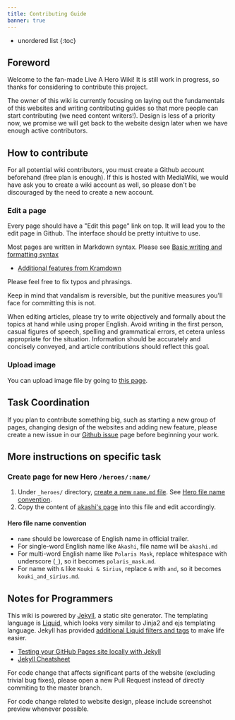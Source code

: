 ```yaml
---
title: Contributing Guide
banner: true
---
```


* unordered list
{:toc}

## Foreword

Welcome to the fan-made Live A Hero Wiki! It is still work in progress, so thanks for considering to contribute
this project.

The owner of this wiki is currently focusing on laying out the fundamentals of this websites and writing contributing guides
so that more people can start contributing (we need content writers!). Design is less of a priority now, we promise we will
get back to the website design later when we have enough active contributors.

## How to contribute

For all potential wiki contributors, you must create a Github account beforehand (free plan is enough).
If this is hosted with MediaWiki, we would have ask you to create a wiki account as well, so please don't
be discouraged by the need to create a new account.

### Edit a page

Every page should have a "Edit this page" link on top. It will lead you to the edit page in Github. The interface
should be pretty intuitive to use.

Most pages are written in Markdown syntax. Please see [Basic writing and formatting syntax](https://docs.github.com/en/github/writing-on-github/basic-writing-and-formatting-syntax)

- [Additional features from Kramdown](https://kramdown.gettalong.org/converter/html.html)

Please feel free to fix typos and phrasings.

Keep in mind that vandalism is reversible, but the punitive measures you'll face for committing this is not.

When editing articles, please try to write objectively and formally about the topics at hand while using proper English. Avoid writing in the first person, casual figures of speech, spelling and grammatical errors, et cetera unless appropriate for the situation. Information should be accurately and concisely conveyed, and article contributions should reflect this goal.

### Upload image

You can upload image file by going to [this page](https://github.com/liveahero-wiki/liveahero-wiki.github.io/upload/master/assets/img).

## Task Coordination

If you plan to contribute something big, such as starting a new group of pages, changing design of the websites and adding new feature, please create a new issue in our [Github issue](https://github.com/liveahero-wiki/liveahero-wiki.github.io/issues) page before beginning your work.

## More instructions on specific task

### Create page for new Hero `/heroes/:name/`

1. Under `_heroes/` directory, [create a new `name.md` file](https://github.com/liveahero-wiki/liveahero-wiki.github.io/new/master/_heroes).  See [Hero file name convention](#hero-file-name-convention).
2. Copy the content of [akashi's page](https://raw.githubusercontent.com/liveahero-wiki/liveahero-wiki.github.io/master/_heroes/akashi.md) into this file and edit accordingly.

#### Hero file name convention

- `name` should be lowercase of English name in official trailer.
- For single-word English name like `Akashi`, file name will be `akashi.md`
- For multi-word English name like `Polaris Mask`, replace whitespace with underscore (`_`), so it becomes `polaris_mask.md`.
- For name with `&` like `Kouki & Sirius`, replace `&` with `and`, so it becomes `kouki_and_sirius.md`.

## Notes for Programmers

This wiki is powered by [Jekyll](https://jekyllrb.com/docs/), a static site generator. The templating language is [Liquid](https://shopify.github.io/liquid/basics/introduction/), which looks very similar to Jinja2 and ejs templating language. Jekyll has provided [additional Liquid filters and tags](https://jekyllrb.com/docs/liquid/) to make life easier.

- [Testing your GitHub Pages site locally with Jekyll](https://docs.github.com/en/github/working-with-github-pages/testing-your-github-pages-site-locally-with-jekyll)
- [Jekyll Cheatsheet](https://learn.cloudcannon.com/jekyll-cheat-sheet/)

For code change that affects significant parts of the website (excluding trivial bug fixes), please open a new Pull Request instead of directly commiting to the master branch.

For code change related to website design, please include screenshot preview whenever possible.
